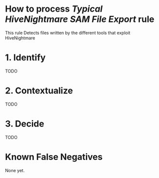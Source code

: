 # How to process *Typical HiveNightmare SAM File Export* rule
This rule Detects files written by the different tools that exploit HiveNightmare

# 1. Identify
TODO

# 2. Contextualize
TODO

# 3. Decide
TODO

# Known False Negatives
None yet.

